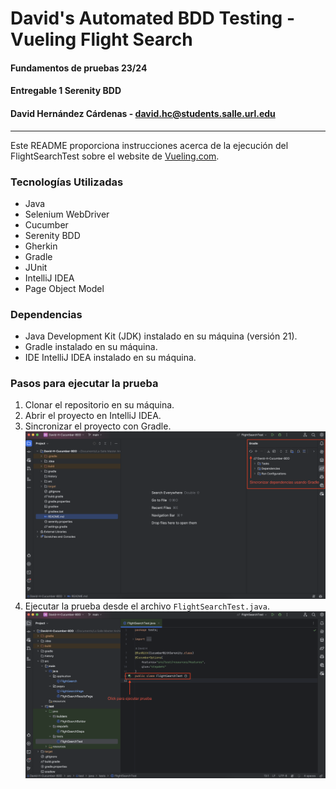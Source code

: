 # David's Automated BDD Testing - Vueling Flight Search

#### Fundamentos de pruebas 23/24
#### Entregable 1 Serenity BDD
#### David Hernández Cárdenas - [david.hc@students.salle.url.edu](david.hc@students.salle.url.edu)

---

Este README proporciona instrucciones acerca de la ejecución del FlightSearchTest sobre el website de [Vueling.com](https://www.vueling.com/).

### Tecnologías Utilizadas

- Java
- Selenium WebDriver
- Cucumber
- Serenity BDD
- Gherkin
- Gradle
- JUnit
- IntelliJ IDEA
- Page Object Model

### Dependencias

- Java Development Kit (JDK) instalado en su máquina (versión 21).
- Gradle instalado en su máquina.
- IDE IntelliJ IDEA instalado en su máquina.

### Pasos para ejecutar la prueba

1. Clonar el repositorio en su máquina.
2. Abrir el proyecto en IntelliJ IDEA.
3. Sincronizar el proyecto con Gradle.
![GradleSync.png](public%2FGradleSync.png)
4. Ejecutar la prueba desde el archivo `FlightSearchTest.java`.
![TestExecution.png](public%2FTestExecution.png)
